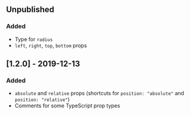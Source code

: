 ## Unpublished

### Added

- Type for `radius`
- `left`, `right`, `top`, `bottom` props

## [1.2.0] - 2019-12-13

### Added

- `absolute` and `relative` props (shortcuts for `position: "absolute"` and `position: "relative"`)
- Comments for some TypeScript prop types
